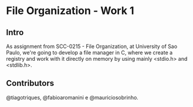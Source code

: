 File Organization - Work 1
==============================

## Intro

As assignment from SCC-0215 - File Organization, at University of Sao Paulo, we're going to develop a file manager in C, where we create a registry and work with it directly on memory by using mainly <stdio.h> and <stdlib.h>.

## Contributors

@tiagotriques, @fabioaromanini e @mauriciosobrinho.

